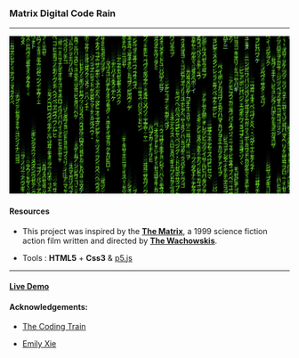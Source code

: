 
### Matrix Digital Code Rain
-----

![Matrix Digital Rain](matrix-rain.png)

#### Resources

+ This project was inspired by the [**The Matrix**](https://en.wikipedia.org/wiki/The_Matrix), a 1999 science fiction action film written and directed by [**The Wachowskis**](https://en.wikipedia.org/wiki/The_Wachowskis).

+ Tools : **HTML5** + **Css3** & [p5.js](https://p5js.org/)

<hr/>

#### [Live Demo](https://matrixdigitalrain.netlify)


#### Acknowledgements:
+ [The Coding Train](https://www.youtube.com/channel/UCvjgXvBlbQiydffZU7m1_aw)

+ [Emily Xie](https://xie-emily.com)
